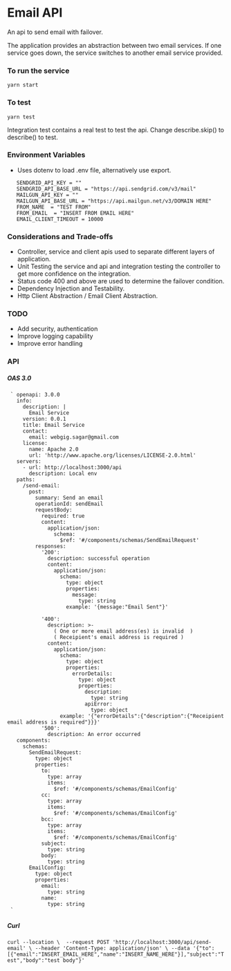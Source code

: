# Email API
An api to send email with failover. 

The application provides an abstraction between two email services. 
If one service goes down, the service switches to another email service provided.

### To run the service
``yarn start``

### To test
``yarn test``

Integration test contains a real test to test the api. Change describe.skip() to describe() to test.

### Environment Variables
- Uses dotenv to load .env file, alternatively use export.
 
````  
   SENDGRID_API_KEY = ""
   SENDGRID_API_BASE_URL = "https://api.sendgrid.com/v3/mail"
   MAILGUN_API_KEY = ""
   MAILGUN_API_BASE_URL = "https://api.mailgun.net/v3/DOMAIN HERE"
   FROM_NAME  = "TEST FROM"
   FROM_EMAIL  = "INSERT FROM EMAIL HERE" 
   EMAIL_CLIENT_TIMEOUT = 10000
````
### Considerations and Trade-offs
* Controller, service and client apis used to separate different layers of application.
* Unit Testing the service and api and integration testing the controller to get more confidence on the integration.
* Status code 400 and above are used to determine the failover condition.
* Dependency Injection and Testability.
* Http Client Abstraction / Email Client Abstraction.
   
### TODO
* Add security, authentication
* Improve logging capability
* Improve error handling

### API

##### OAS 3.0 
     ` openapi: 3.0.0
       info:
         description: |
           Email Service
         version: 0.0.1
         title: Email Service
         contact:
           email: webgig.sagar@gmail.com
         license:
           name: Apache 2.0
           url: 'http://www.apache.org/licenses/LICENSE-2.0.html'
       servers:
         - url: http://localhost:3000/api
           description: Local env
       paths:
         /send-email:
           post:
             summary: Send an email
             operationId: sendEmail
             requestBody:
               required: true
               content:
                 application/json:
                   schema:
                     $ref: '#/components/schemas/SendEmailRequest'
             responses:
               '200':
                 description: successful operation
                 content:
                   application/json:
                     schema:
                       type: object
                       properties:
                         message: 
                           type: string
                       example: '{message:"Email Sent"}'
               
               '400':
                 description: >-
                   ( One or more email address(es) is invalid  )
                   ( Receipient's email address is required )
                 content:
                   application/json:
                     schema:
                       type: object
                       properties:
                         errorDetails:
                           type: object
                           properties:
                             description:
                               type: string
                             apiError:
                               type: object
                     example: '{"errorDetails":{"description":{"Receipient email address is required"}}}'
               '500':
                 description: An error occurred     
       components:
         schemas:
           SendEmailRequest:
             type: object
             properties:
               to:
                 type: array
                 items:
                   $ref: '#/components/schemas/EmailConfig'
               cc:
                 type: array
                 items:
                   $ref: '#/components/schemas/EmailConfig'
               bcc:
                 type: array
                 items:
                   $ref: '#/components/schemas/EmailConfig'
               subject:
                 type: string
               body:
                 type: string
           EmailConfig:
             type: object
             properties:
               email:
                 type: string
               name:
                 type: string
     `
 ##### Curl
 `curl --location \ 
 --request POST 'http://localhost:3000/api/send-email' \
 --header 'Content-Type: application/json' \
 --data '{"to":[{"email":"INSERT_EMAIL_HERE","name":"INSERT_NAME_HERE"}],"subject":"Test","body":"test body"}'`
  